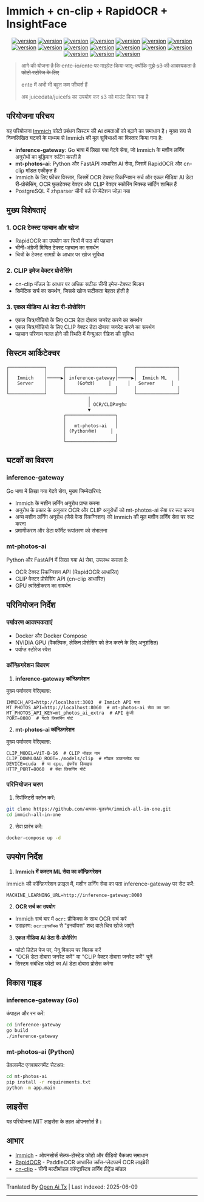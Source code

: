 # Immich + cn-clip + RapidOCR + InsightFace

<div style="text-align: center"><p><a href="https://openaitx.github.io/view.html?user=eric-gitta-moore&project=immich-all-in-one&lang=en"><img src="https://img.shields.io/badge/EN-white" alt="version"></a> <a href="https://openaitx.github.io/view.html?user=eric-gitta-moore&project=immich-all-in-one&lang=zh-CN"><img src="https://img.shields.io/badge/简中-white" alt="version"></a> <a href="https://openaitx.github.io/view.html?user=eric-gitta-moore&project=immich-all-in-one&lang=zh-TW"><img src="https://img.shields.io/badge/繁中-white" alt="version"></a> <a href="https://openaitx.github.io/view.html?user=eric-gitta-moore&project=immich-all-in-one&lang=ja"><img src="https://img.shields.io/badge/日本語-white" alt="version"></a> <a href="https://openaitx.github.io/view.html?user=eric-gitta-moore&project=immich-all-in-one&lang=ko"><img src="https://img.shields.io/badge/한국어-white" alt="version"></a> <a href="https://openaitx.github.io/view.html?user=eric-gitta-moore&project=immich-all-in-one&lang=th"><img src="https://img.shields.io/badge/ไทย-white" alt="version"></a> <a href="https://openaitx.github.io/view.html?user=eric-gitta-moore&project=immich-all-in-one&lang=fr"><img src="https://img.shields.io/badge/Français-white" alt="version"></a> <a href="https://openaitx.github.io/view.html?user=eric-gitta-moore&project=immich-all-in-one&lang=de"><img src="https://img.shields.io/badge/Deutsch-white" alt="version"></a> <a href="https://openaitx.github.io/view.html?user=eric-gitta-moore&project=immich-all-in-one&lang=es"><img src="https://img.shields.io/badge/Español-white" alt="version"></a> <a href="https://openaitx.github.io/view.html?user=eric-gitta-moore&project=immich-all-in-one&lang=it"><img src="https://img.shields.io/badge/Italiano-white" alt="version"></a> <a href="https://openaitx.github.io/view.html?user=eric-gitta-moore&project=immich-all-in-one&lang=ru"><img src="https://img.shields.io/badge/Русский-white" alt="version"></a> <a href="https://openaitx.github.io/view.html?user=eric-gitta-moore&project=immich-all-in-one&lang=pt"><img src="https://img.shields.io/badge/Português-white" alt="version"></a> <a href="https://openaitx.github.io/view.html?user=eric-gitta-moore&project=immich-all-in-one&lang=nl"><img src="https://img.shields.io/badge/Nederlands-white" alt="version"></a> <a href="https://openaitx.github.io/view.html?user=eric-gitta-moore&project=immich-all-in-one&lang=pl"><img src="https://img.shields.io/badge/Polski-white" alt="version"></a> <a href="https://openaitx.github.io/view.html?user=eric-gitta-moore&project=immich-all-in-one&lang=ar"><img src="https://img.shields.io/badge/العربية-white" alt="version"></a> <a href="https://openaitx.github.io/view.html?user=eric-gitta-moore&project=immich-all-in-one&lang=tr"><img src="https://img.shields.io/badge/Türkçe-white" alt="version"></a> <a href="https://openaitx.github.io/view.html?user=eric-gitta-moore&project=immich-all-in-one&lang=vi"><img src="https://img.shields.io/badge/Tiếng Việt-white" alt="version"></a> </p></div>

> ~~आगे की योजना है कि ente-io/ente पर माइग्रेट किया जाए, क्योंकि मुझे s3 की आवश्यकता है फोटो स्टोरेज के लिए~~
> 
> ente में अभी भी बहुत कम फीचर्स हैं
> 
> अब juicedata/juicefs का उपयोग कर s3 को माउंट किया गया है

## परियोजना परिचय

यह परियोजना [Immich](https://github.com/immich-app/immich) फोटो प्रबंधन सिस्टम की AI क्षमताओं को बढ़ाने का समाधान है। मुख्य रूप से निम्नलिखित घटकों के माध्यम से Immich की मूल सुविधाओं का विस्तार किया गया है:

- **inference-gateway**: Go भाषा में लिखा गया गेटवे सेवा, जो Immich के मशीन लर्निंग अनुरोधों का बुद्धिमान रूटिंग करती है
- **mt-photos-ai**: Python और FastAPI आधारित AI सेवा, जिसमें RapidOCR और cn-clip मॉडल एकीकृत हैं
- Immich के लिए फीचर विस्तार, जिसमें OCR टेक्स्ट रिकग्निशन सर्च और एकल मीडिया AI डेटा री-प्रोसेसिंग, OCR फुलटेक्स्ट वेक्टर और CLIP वेक्टर स्कोरिंग मिक्स्ड सॉर्टिंग शामिल हैं
- PostgreSQL में zhparser चीनी वर्ड सेगमेंटेशन जोड़ा गया

## मुख्य विशेषताएं

### 1. OCR टेक्स्ट पहचान और खोज

- RapidOCR का उपयोग कर चित्रों में पाठ की पहचान
- चीनी-अंग्रेजी मिश्रित टेक्स्ट पहचान का समर्थन
- चित्रों के टेक्स्ट सामग्री के आधार पर खोज सुविधा

### 2. CLIP इमेज वेक्टर प्रोसेसिंग

- cn-clip मॉडल के आधार पर अधिक सटीक चीनी इमेज-टेक्स्ट मिलान
- सिमेंटिक सर्च का समर्थन, जिससे खोज सटीकता बेहतर होती है

### 3. एकल मीडिया AI डेटा री-प्रोसेसिंग

- एकल चित्र/वीडियो के लिए OCR डेटा दोबारा जनरेट करने का समर्थन
- एकल चित्र/वीडियो के लिए CLIP वेक्टर डेटा दोबारा जनरेट करने का समर्थन
- पहचान परिणाम गलत होने की स्थिति में मैन्युअल रीफ्रेश की सुविधा

## सिस्टम आर्किटेक्चर

```
┌─────────────┐      ┌──────────────────┐      ┌───────────────┐
│             │      │                  │      │               │
│   Immich    │─────▶│ inference-gateway│─────▶│  Immich ML    │
│   Server    │      │    (Goगेटवे)     │      │   Server      │
│             │      │                  │      │               │
└─────────────┘      └──────────────────┘      └───────────────┘
                              │
                              │ OCR/CLIPअनुरोध
                              ▼
                     ┌──────────────────┐
                     │                  │
                     │   mt-photos-ai   │
                     │ (Pythonसेवा)     │
                     │                  │
                     └──────────────────┘
```

## घटकों का विवरण

### inference-gateway

Go भाषा में लिखा गया गेटवे सेवा, मुख्य जिम्मेदारियां:
- Immich के मशीन लर्निंग अनुरोध प्राप्त करना
- अनुरोध के प्रकार के अनुसार OCR और CLIP अनुरोधों को mt-photos-ai सेवा पर रूट करना
- अन्य मशीन लर्निंग अनुरोध (जैसे फेस रिकग्निशन) को Immich की मूल मशीन लर्निंग सेवा पर रूट करना
- प्रमाणीकरण और डेटा फॉर्मेट रूपांतरण को संभालना

### mt-photos-ai

Python और FastAPI में लिखा गया AI सेवा, उपलब्ध कराता है:
- OCR टेक्स्ट रिकग्निशन API (RapidOCR आधारित)
- CLIP वेक्टर प्रोसेसिंग API (cn-clip आधारित)
- GPU त्वरितीकरण का समर्थन

## परिनियोजन निर्देश

### पर्यावरण आवश्यकताएं

- Docker और Docker Compose
- NVIDIA GPU (वैकल्पिक, लेकिन प्रोसेसिंग को तेज करने के लिए अनुशंसित)
- पर्याप्त स्टोरेज स्पेस

### कॉन्फ़िगरेशन विवरण

1. **inference-gateway कॉन्फ़िगरेशन**

मुख्य पर्यावरण वेरिएबल्स:
```
IMMICH_API=http://localhost:3003  # Immich API पता
MT_PHOTOS_API=http://localhost:8060  # mt-photos-ai सेवा का पता
MT_PHOTOS_API_KEY=mt_photos_ai_extra  # API कुंजी
PORT=8080  # गेटवे लिसनिंग पोर्ट
```

2. **mt-photos-ai कॉन्फ़िगरेशन**

मुख्य पर्यावरण वेरिएबल्स:
```
CLIP_MODEL=ViT-B-16  # CLIP मॉडल नाम
CLIP_DOWNLOAD_ROOT=./models/clip  # मॉडल डाउनलोड पथ
DEVICE=cuda  # या cpu, इंफरेंस डिवाइस
HTTP_PORT=8060  # सेवा लिसनिंग पोर्ट
```

### परिनियोजन चरण

1. रिपॉजिटरी क्लोन करें:
```bash
git clone https://github.com/आपका-यूज़रनेम/immich-all-in-one.git
cd immich-all-in-one
```

2. सेवा प्रारंभ करें:
```bash
docker-compose up -d
```

## उपयोग निर्देश

1. **Immich में कस्टम ML सेवा का कॉन्फ़िगरेशन**

Immich की कॉन्फ़िगरेशन फ़ाइल में, मशीन लर्निंग सेवा का पता inference-gateway पर सेट करें:
```
MACHINE_LEARNING_URL=http://inference-gateway:8080
```

2. **OCR सर्च का उपयोग**

- Immich सर्च बार में `ocr:` प्रीफिक्स के साथ OCR सर्च करें
- उदाहरण: `ocr:इनवॉयस` से "इनवॉयस" शब्द वाले चित्र खोजे जाएंगे

3. **एकल मीडिया AI डेटा री-प्रोसेसिंग**

- फोटो डिटेल पेज पर, मेनू विकल्प पर क्लिक करें
- "OCR डेटा दोबारा जनरेट करें" या "CLIP वेक्टर दोबारा जनरेट करें" चुनें
- सिस्टम संबंधित फोटो का AI डेटा दोबारा प्रोसेस करेगा

## विकास गाइड

### inference-gateway (Go)

कंपाइल और रन करें:
```bash
cd inference-gateway
go build
./inference-gateway
```

### mt-photos-ai (Python)

डेवलपमेंट एनवायरनमेंट सेटअप:
```bash
cd mt-photos-ai
pip install -r requirements.txt
python -m app.main
```

## लाइसेंस

यह परियोजना MIT लाइसेंस के तहत ओपनसोर्स है।

## आभार

- [Immich](https://github.com/immich-app/immich) - ओपनसोर्स सेल्फ-होस्टेड फोटो और वीडियो बैकअप समाधान
- [RapidOCR](https://github.com/RapidAI/RapidOCR) - PaddleOCR आधारित क्रॉस-प्लेटफार्म OCR लाइब्रेरी
- [cn-clip](https://github.com/OFA-Sys/Chinese-CLIP) - चीनी मल्टीमॉडल कॉन्ट्रास्टिव लर्निंग प्रीट्रेंड मॉडल

---

Tranlated By [Open Ai Tx](https://github.com/OpenAiTx/OpenAiTx) | Last indexed: 2025-06-09

---
